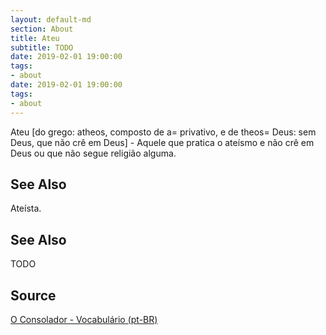 ```yaml
---
layout: default-md
section: About
title: Ateu
subtitle: TODO
date: 2019-02-01 19:00:00
tags:
- about
date: 2019-02-01 19:00:00
tags: 
- about
---
```


Ateu [do grego: atheos, composto de a= privativo, e de theos= Deus: sem Deus, que não crê em Deus] - Aquele que pratica o ateísmo e não crê em Deus ou que não segue religião alguma.

## See Also
Ateísta.

## See Also
TODO

## Source
[O Consolador - Vocabulário (pt-BR)](http://www.oconsolador.com.br/linkfixo/vocabulario/principal.html)
